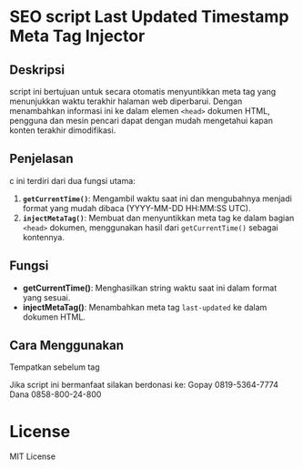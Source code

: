 # SEO script Last Updated Timestamp Meta Tag Injector

## Deskripsi
script ini bertujuan untuk secara otomatis menyuntikkan meta tag yang menunjukkan waktu terakhir halaman web diperbarui. Dengan menambahkan informasi ini ke dalam elemen `<head>` dokumen HTML, pengguna dan mesin pencari dapat dengan mudah mengetahui kapan konten terakhir dimodifikasi.

## Penjelasan
c ini terdiri dari dua fungsi utama:
1. **`getCurrentTime()`**: Mengambil waktu saat ini dan mengubahnya menjadi format yang mudah dibaca (YYYY-MM-DD HH:MM:SS UTC).
2. **`injectMetaTag()`**: Membuat dan menyuntikkan meta tag ke dalam bagian `<head>` dokumen, menggunakan hasil dari `getCurrentTime()` sebagai kontennya.

## Fungsi
- **getCurrentTime()**: Menghasilkan string waktu saat ini dalam format yang sesuai.
- **injectMetaTag()**: Menambahkan meta tag `last-updated` ke dalam dokumen HTML.

## Cara Menggunakan
<script src="script.js"></script>
Tempatkan sebelum tag </head>

Jika script ini bermanfaat silakan berdonasi ke:
Gopay 0819-5364-7774
Dana 0858-800-24-800

# License
MIT License
